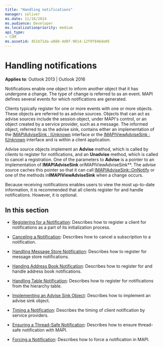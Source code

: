 ```yaml
---
title: "Handling notifications"
manager: soliver
ms.date: 11/16/2014
ms.audience: Developer
ms.localizationpriority: medium
api_type:
- COM
ms.assetid: 451b71da-a888-4d8f-9814-12f9f846de05
---
```


# Handling notifications

**Applies to**: Outlook 2013 | Outlook 2016
  
Notifications enable one object to inform another object that it has undergone a change. The type of change is referred to as an event. MAPI defines several events for which notifications are generated.
  
Clients typically register for one or more events with one or more objects. These objects are referred to as advise sources. Objects that can act as advise sources include the session object, under MAPI's control, or an object created by a service provider, such as a message. The informed object, referred to as the advise sink, contains either an implementation of the [IMAPIAdviseSink : IUnknown](imapiadvisesinkiunknown.md) interface or the [IMAPIViewAdviseSink : IUnknown](imapiviewadvisesinkiunknown.md) interface and is within a client application.
  
Advise source objects implement an **Advise** method, which is called by clients to register for notifications, and an **Unadvise** method, which is called to cancel a registration. One of the parameters to **Advise** is a pointer to an implementation of **IMAPIAdviseSink** orIMAPIViewAdviseSink**. The advise source caches this pointer so that it can call [IMAPIAdviseSink::OnNotify](imapiadvisesink-onnotify.md) or one of the methods in**IMAPIViewAdviseSink** when a change occurs.
  
Because receiving notifications enables users to view the most up-to-date information, it is recommended that all clients register for and handle notifications. However, it is optional.
  
## In this section

- [Registering for a Notification](registering-for-a-notification.md): Describes how to register a client for notifications as a part of its initialization process.

- [Canceling a Notification](canceling-a-notification.md): Describes how to cancel a subscription to a notification.

- [Handling Message Store Notification](handling-message-store-notification.md): Describes how to register for message store notifications.

- [Handing Address Book Notification](handing-address-book-notification.md): Describes how to register for and handle address book notifications.

- [Handling Table Notification](handling-table-notification.md): Describes how to register for notifications from the hierarchy table.

- [Implementing an Advise Sink Object](implementing-an-advise-sink-object.md): Describes how to implement an advise sink object.

- [Timing a Notification](timing-a-notification.md): Describes the timing of client notification by service providers.

- [Ensuring a Thread-Safe Notification](ensuring-a-thread-safe-notification.md): Describes how to ensure thread-safe notification with MAPI.

- [Forcing a Notification](forcing-a-notification.md): Describes how to force a notification in MAPI.
